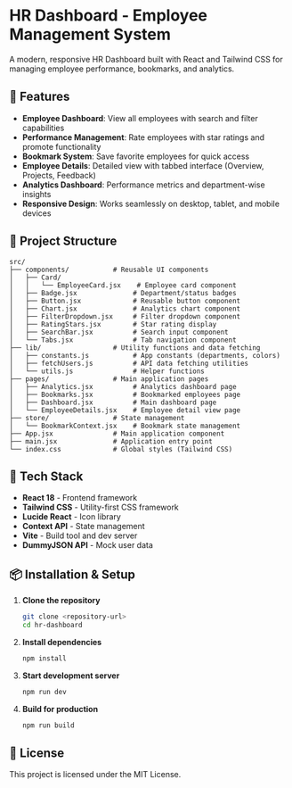 # HR Dashboard - Employee Management System

A modern, responsive HR Dashboard built with React and Tailwind CSS for managing employee performance, bookmarks, and analytics.

## 🚀 Features

- **Employee Dashboard**: View all employees with search and filter capabilities
- **Performance Management**: Rate employees with star ratings and promote functionality
- **Bookmark System**: Save favorite employees for quick access
- **Employee Details**: Detailed view with tabbed interface (Overview, Projects, Feedback)
- **Analytics Dashboard**: Performance metrics and department-wise insights
- **Responsive Design**: Works seamlessly on desktop, tablet, and mobile devices

## 📁 Project Structure

```
src/
├── components/           # Reusable UI components
│   ├── Card/
│   │   └── EmployeeCard.jsx    # Employee card component
│   ├── Badge.jsx              # Department/status badges
│   ├── Button.jsx             # Reusable button component
│   ├── Chart.jsx              # Analytics chart component
│   ├── FilterDropdown.jsx     # Filter dropdown component
│   ├── RatingStars.jsx        # Star rating display
│   ├── SearchBar.jsx          # Search input component
│   └── Tabs.jsx               # Tab navigation component
├── lib/                  # Utility functions and data fetching
│   ├── constants.js           # App constants (departments, colors)
│   ├── fetchUsers.js          # API data fetching utilities
│   └── utils.js               # Helper functions
├── pages/                # Main application pages
│   ├── Analytics.jsx          # Analytics dashboard page
│   ├── Bookmarks.jsx          # Bookmarked employees page
│   ├── Dashboard.jsx          # Main dashboard page
│   └── EmployeeDetails.jsx    # Employee detail view page
├── store/                # State management
│   └── BookmarkContext.jsx    # Bookmark state management
├── App.jsx               # Main application component
├── main.jsx              # Application entry point
└── index.css             # Global styles (Tailwind CSS)
```

## 🔧 Tech Stack

- **React 18** - Frontend framework
- **Tailwind CSS** - Utility-first CSS framework
- **Lucide React** - Icon library
- **Context API** - State management
- **Vite** - Build tool and dev server
- **DummyJSON API** - Mock user data

## 📦 Installation & Setup

1. **Clone the repository**
   ```bash
   git clone <repository-url>
   cd hr-dashboard
   ```

2. **Install dependencies**
   ```bash
   npm install
   ```

3. **Start development server**
   ```bash
   npm run dev
   ```

4. **Build for production**
   ```bash
   npm run build
   ```

## 📄 License

This project is licensed under the MIT License.
